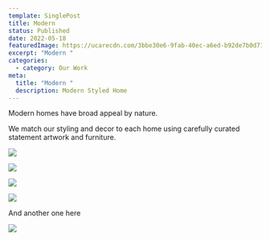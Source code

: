 ```yaml
---
template: SinglePost
title: Modern
status: Published
date: 2022-05-18
featuredImage: https://ucarecdn.com/3bbe30e6-9fab-40ec-a6ed-b92de7b0d711/
excerpt: "Modern "
categories:
  - category: Our Work
meta:
  title: "Modern "
  description: Modern Styled Home
---
```

Modern homes have broad appeal by nature. 

We match our styling and decor to each home using carefully curated statement artwork and furniture. 

![](https://ucarecdn.com/9161a678-53ec-4d17-90da-dac48ae91423/)



![](https://ucarecdn.com/c70ca89d-94cf-48a6-883c-f6664171c77f/)

![](https://ucarecdn.com/5caef11d-0cdc-4cd9-836e-6673a009f45d/)

![](https://ucarecdn.com/4b2ed69c-90a2-4c44-bf22-3aea58f6416a/)

And another one here

![](https://ucarecdn.com/0852419f-6487-4204-bf44-73a8c76205a4/)